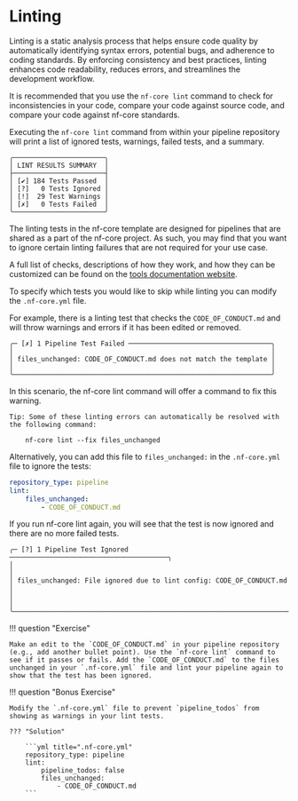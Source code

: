 # Linting

Linting is a static analysis process that helps ensure code quality by automatically identifying syntax errors, potential bugs, and adherence to coding standards. By enforcing consistency and best practices, linting enhances code readability, reduces errors, and streamlines the development workflow.

It is recommended that you use the `nf-core lint` command to check for inconsistencies in your code, compare your code against source code, and compare your code against nf-core standards.

Executing the `nf-core lint` command from within your pipeline repository will print a list of ignored tests, warnings, failed tests, and a summary.

```console
╭───────────────────────╮
│ LINT RESULTS SUMMARY  │
├───────────────────────┤
│ [✔] 184 Tests Passed  │
│ [?]   0 Tests Ignored │
│ [!]  29 Test Warnings │
│ [✗]   0 Tests Failed  │
╰───────────────────────╯
```

The linting tests in the nf-core template are designed for pipelines that are shared as a part of the nf-core project. As such, you may find that you want to ignore certain linting failures that are not required for your use case.

A full list of checks, descriptions of how they work, and how they can be customized can be found on the [tools documentation website](https://nf-co.re/tools/docs).

To specify which tests you would like to skip while linting you can modify the `.nf-core.yml` file.

For example, there is a linting test that checks the `CODE_OF_CONDUCT.md` and will throw warnings and errors if it has been edited or removed.

```console
╭─ [✗] 1 Pipeline Test Failed ────────────────────────────────────╮
│                                                                 │
│ files_unchanged: CODE_OF_CONDUCT.md does not match the template │
│                                                                 │
╰─────────────────────────────────────────────────────────────────╯
```

In this scenario, the nf-core lint command will offer a command to fix this warning.

```console
Tip: Some of these linting errors can automatically be resolved with the following command:

    nf-core lint --fix files_unchanged
```

Alternatively, you can add this file to `files_unchanged:` in the `.nf-core.yml` file to ignore the tests:

```yml title=".nf-core.yml"
repository_type: pipeline
lint:
    files_unchanged:
        - CODE_OF_CONDUCT.md
```

If you run nf-core lint again, you will see that the test is now ignored and there are no more failed tests.

```console
╭─ [?] 1 Pipeline Test Ignored ────────────────────────────────────────╮
│                                                                      │
│ files_unchanged: File ignored due to lint config: CODE_OF_CONDUCT.md │
│                                                                      │
╰──────────────────────────────────────────────────────────────────────╯
```

!!! question "Exercise"

    Make an edit to the `CODE_OF_CONDUCT.md` in your pipeline repository (e.g., add another bullet point). Use the `nf-core lint` command to see if it passes or fails. Add the `CODE_OF_CONDUCT.md` to the files unchanged in your `.nf-core.yml` file and lint your pipeline again to show that the test has been ignored.

!!! question "Bonus Exercise"

    Modify the `.nf-core.yml` file to prevent `pipeline_todos` from showing as warnings in your lint tests.

    ??? "Solution"

        ```yml title=".nf-core.yml"
        repository_type: pipeline
        lint:
            pipeline_todos: false
            files_unchanged:
                - CODE_OF_CONDUCT.md
        ```

